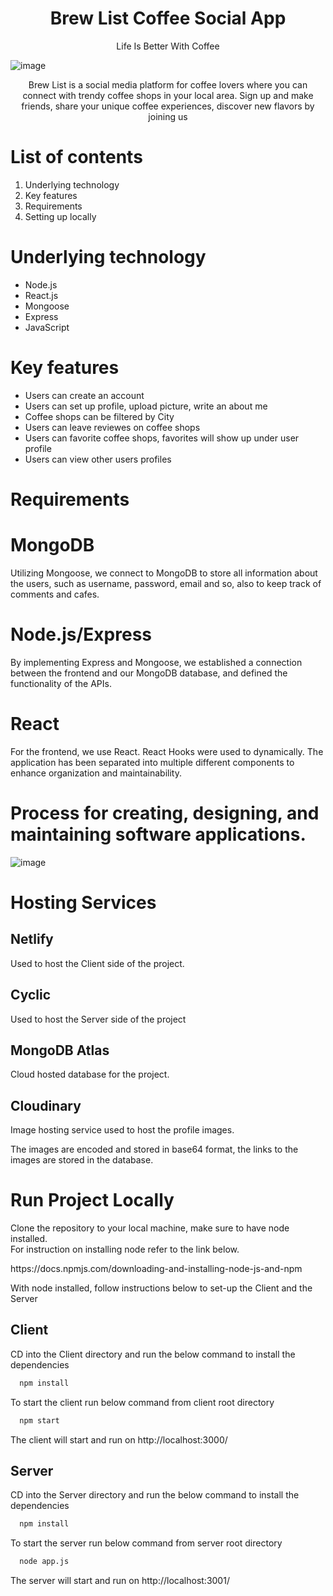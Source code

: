 <p><h1 align="center"> Brew List Coffee Social App </h1></p>
<a  href="https://deft-kataifi-43eda1.netlify.app/" style="text-decoration:none"> <p align="center">Life Is Better With Coffee </p></a>

![image](https://user-images.githubusercontent.com/105890888/211836025-68494da8-9a76-4be0-b204-d4e0ecb95eae.png)

<p align="center"> Brew List is a social media platform for coffee lovers where you can connect with trendy coffee shops in your
local area. Sign up and make friends, share your unique coffee experiences, discover new flavors by joining us
</p> 

# List of contents
<ol>
<li>Underlying technology</li>
<li>Key features</li>
<li>Requirements</li>
<li>Setting up locally</li>
</ol>

# Underlying technology
 
 <ul>
 <li>Node.js</li>
 <li>React.js</li>
 <li>Mongoose</li>
 <li>Express</li>
 <li>JavaScript</li>
 </ul>

# Key features
 <ul>
 <li>Users can create an account</li>
 <li>Users can set up profile, upload picture, write an about me</li>
 <li>Coffee shops can be filtered by City</li>
 <li>Users can leave reviewes on coffee shops</li>
 <li>Users can favorite coffee shops, favorites will show up under user profile</li>
 <li>Users can view other users profiles</li>
 </ul>
 
# Requirements      
 <p><h1>MongoDB </h1></p>
 <p>Utilizing Mongoose, we connect to MongoDB to store all information about the users, such as username, password, email and so, also to keep track of comments and     cafes.</p>
 
<p><h1>Node.js/Express</h1></p>
<p>By implementing Express and Mongoose, we established a connection between the frontend and our MongoDB database, and defined the functionality of the APIs.  </p>
 
<p><h1>React</h1></p>
<p> For the frontend, we use React. React Hooks were used to dynamically. The application has been separated into multiple different components to enhance organization and maintainability.</p>
      
      
# Process for creating, designing, and maintaining software applications.

![image](https://user-images.githubusercontent.com/105890888/211891873-058a50bb-89f6-4d72-9d27-66cd15ecf159.png)

# Hosting Services
<h2>Netlify</h2>
<p>Used to host the Client side of the project.</p> 

<h2>Cyclic</h2>
<p>Used to host the Server side of the project</p>

<h2>MongoDB Atlas</h2>
<p>Cloud hosted database for the project.</p>

<h2>Cloudinary</h2>
<p>Image hosting service used to host the profile images.</p>
<p>The images are encoded and stored in base64 format, the links to the images are stored in the database.</p>

# Run Project Locally 
<p>Clone the repository to your local machine, make sure to have node installed.
 <br>
For instruction on installing node refer to the link below.
</p>
<p>https://docs.npmjs.com/downloading-and-installing-node-js-and-npm</p>
<p>With node installed, follow instructions below to set-up the Client and the Server</p>

## Client 
<p>CD into the Client directory and run the below command to install the dependencies</p>

```bash
  npm install
```
<p>To start the client run below command from client root directory</p>

```bash
  npm start
```

The client will start and run on http://localhost:3000/


## Server 
<p>CD into the Server directory and run the below command to install the dependencies</p>

```bash
  npm install
```
<p>To start the server run below command from server root directory</p>

```bash
  node app.js
```

The server will start and run on http://localhost:3001/

